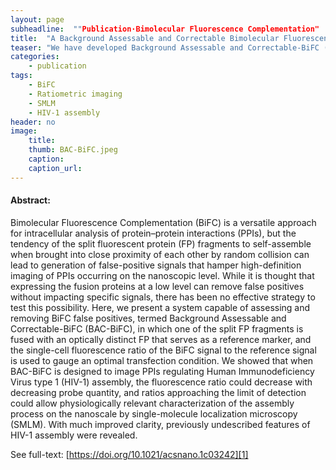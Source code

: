 ```yaml
---
layout: page
subheadline:  ""Publication·Bimolecular Fluorescence Complementation"
title:  "A Background Assessable and Correctable Bimolecular Fluorescence Complementation System for Nanoscopic Single-Molecule Imaging of Intracellular Protein–Protein Interactions"
teaser: "We have developed Background Assessable and Correctable-BiFC (BAC-BiFC) that enables physiologically relevant characterization of specific PPIs at the nanoscopic level not attainable by conventional BiFC."
categories:
    - publication
tags:
    - BiFC
    - Ratiometric imaging
    - SMLM
    - HIV-1 assembly
header: no
image:
    title: 
    thumb: BAC-BiFC.jpeg
    caption: 
    caption_url: 
---
```



#### Abstract:

Bimolecular Fluorescence Complementation (BiFC) is a versatile approach for intracellular analysis of protein–protein interactions (PPIs), but the tendency of the split fluorescent protein (FP) fragments to self-assemble when brought into close proximity of each other by random collision can lead to generation of false-positive signals that hamper high-definition imaging of PPIs occurring on the nanoscopic level. While it is thought that expressing the fusion proteins at a low level can remove false positives without impacting specific signals, there has been no effective strategy to test this possibility. Here, we present a system capable of assessing and removing BiFC false positives, termed Background Assessable and Correctable-BiFC (BAC-BiFC), in which one of the split FP fragments is fused with an optically distinct FP that serves as a reference marker, and the single-cell fluorescence ratio of the BiFC signal to the reference signal is used to gauge an optimal transfection condition. We showed that when BAC-BiFC is designed to image PPIs regulating Human Immunodeficiency Virus type 1 (HIV-1) assembly, the fluorescence ratio could decrease with decreasing probe quantity, and ratios approaching the limit of detection could allow physiologically relevant characterization of the assembly process on the nanoscale by single-molecule localization microscopy (SMLM). With much improved clarity, previously undescribed features of HIV-1 assembly were revealed.

See full-text: [https://doi.org/10.1021/acsnano.1c03242][1]

<img src="{{ site.urlimg }}BAC-BiFC.jpg" alt="">

 [1]: https://doi.org/10.1021/acsnano.1c03242